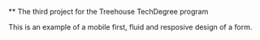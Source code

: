 ** The third project for the Treehouse TechDegree program

This is an example of a mobile first, fluid and resposive design of a form.